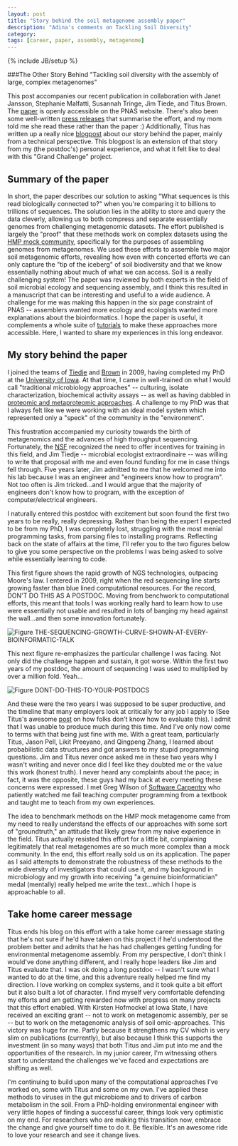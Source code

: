 ```yaml
---
layout: post
title: "Story behind the soil metagenome assembly paper"
description: "Adina's comments on Tackling Soil Diversity"
category: 
tags: [career, paper, assembly, metagenome]
---
```

{% include JB/setup %}

###The Other Story Behind "Tackling soil diversity with the assembly of large, complex metagenomes"

This post accompanies our recent publication in collaboration with Janet Jansson, Stephanie Malfatti, Susannah Tringe, Jim Tiede, and Titus Brown.  The [paper](http://www.pnas.org/content/early/2014/03/13/1402564111.abstract) is openly accessible on the PNAS website.  There's also been some well-written [press releases](http://jgi.doe.gov/News/news_14_03_10.html) that summarise the effort, and my mom told me she read these rather than the paper :)  Additionally, Titus has written up a really nice [blogpost](http://ivory.idyll.org/blog/2014-assembling-soil.html) about our story behind the paper, mainly from a technical perspective.  This blogpost is an extension of that story from my (the postdoc's) personal experience, and what it felt like to deal with this "Grand Challenge" project.

## Summary of the paper
In short, the paper describes our solution to asking "What sequences is this read biologically connected to?" when you're comparing it to billions to trillions of sequences.  The solution lies in the ability to store and query the data cleverly, allowing us to both compress and separate essentially genomes from challenging metagenomic datasets.  The effort published is largely the "proof" that these methods work on complex datasets using the [HMP mock community](http://adina.github.io/2012/11/07/the-importance-of-control), specifically for the purposes of assembling genomes from metagenomes.  We used these efforts to assemble two major soil metagenomic efforts, revealing how even with concerted efforts we can only capture the "tip of the iceberg" of soil biodiversity and that we know essentially nothing about much of what we can access.  Soil is a really challenging system!  The paper was reviewed by both experts in the field of soil microbial ecology and sequencing assembly, and I think this resulted in a manuscript that can be interesting and useful to a wide audience.  A challenge for me was making this happen in the six page constraint of PNAS -- assemblers wanted more ecology and ecologists wanted more explanations about the bioinformatics.  I hope the paper is useful, it complements a whole suite of [tutorials](http://www.ged.msu.edu/angus) to make these approaches more accessible.  Here, I wanted to share my experiences in this long endeavor.

## My story behind the paper
I joined the teams of [Tiedje](http://en.wikipedia.org/wiki/James_Tiedje) and [Brown](http://ged.msu.edu/) in 2009, having completed my PhD at the [University of Iowa](http://www.engineering.uiowa.edu/~tmattes/index.htm).  At that time, I came in well-trained on what I would call "traditional microbiology approaches" -- culturing, isolate characterization, biochemical activity assays -- as well as having dabbled in [proteomic and metaproteomic approaches](http://aem.asm.org/content/73/13/4368.full). A challenge to my PhD was that I always felt like we were working with an ideal model system which represented only a "speck" of the community in the "environment".  

This frustration accompanied my curiosity towards the birth of metagenomics and the advances of high throughput sequencing.  Fortunately, the [NSF](http://www.nsf.gov/pubs/2012/nsf12497/nsf12497.htm) recognized the need to offer incentives for training in this field, and Jim Tiedje -- microbial ecologist extraordinaire -- was willing to write that proposal with me and even found funding for me in case things fell through.  Five years later, Jim admitted to me that he welcomed me into his lab because I was an engineer and "engineers know how to program".  Not too often is Jim tricked...and I would argue that the majority of engineers don't know how to program, with the exception of computer/electrical engineers.

I naturally entered this postdoc with excitement but soon found the first two years to be really, really depressing.  Rather than being the expert I expected to be from my PhD, I was completely lost, struggling with the most menial programming tasks, from parsing files to installing programs. Reflecting back on the state of affairs at the time, I'll refer you to the two figures below to give you some perspective on the problems I was being asked to solve while essentially learning to code.

This first figure shows the rapid growth of NGS technologies, outpacing Moore's law.  I entered in 2009, right when the red sequencing line starts growing faster than blue lined computational resources. For the record, DON'T DO THIS AS A POSTDOC.  Moving from benchwork to computational efforts, this meant that tools I was working really hard to learn how to use were essentially not usable and resulted in lots of banging my head against the wall...and then some innovation fortunately.  

![Figure THE-SEQUENCING-GROWTH-CURVE-SHOWN-AT-EVERY-BIOINFORMATIC-TALK](https://raw.github.com/adina/adina.github.com/master/figures/2014-pnas/Slide15.jpg)

This next figure re-emphasizes the particular challenge I was facing. Not only did the challenge happen and sustain, it got worse.  Within the first two years of my postdoc, the amount of sequencing I was used to multiplied by over a million fold.  Yeah...  

![Figure DONT-DO-THIS-TO-YOUR-POSTDOCS](https://raw.github.com/adina/adina.github.com/master/figures/2014-pnas/Slide16.jpg)

And these were the two years I was supposed to be super productive, and the timeline that many employers look at critically for any job I apply to (See Titus's awesome [post](http://ivory.idyll.org/blog/dear-abby-hiring-computational-people.html) on how folks don't know how to evaluate this).  I admit that I was unable to produce much during this time.  And I've only now come to terms with that being just fine with me.  With a great team, particularly Titus, Jason Pell, Likit Preeyano, and Qingpeng Zhang, I learned about probabilistic data structures and got answers to my stupid programming questions.  Jim and Titus never once asked me in these two years why I wasn't writing and never once did I feel like they doubted me or the value this work (honest truth).  I never heard any complaints about the pace; in fact, it was the opposite, these guys had my back at every meeting these concerns were expressed. I met Greg Wilson of [Software Carpentry](http://www.software-carpentry.org) who patiently watched me fail teaching computer programming from a textbook and taught me to teach from my own experiences.  

The idea to benchmark methods on the HMP mock metagenome came from my need to really understand the effects of our approaches with some sort of "groundtruth," an attitude that likely grew from my naive experience in the field.  Titus actually resisted this effort for a little bit, complaining legitimately that real metagenomes are so much more complex than a mock community.  In the end, this effort really sold us on its application. The paper as I said attempts to demonstrate the robustness of these methods to the wide diversity of investigators that could use it, and my background in microbiology and my growth into receiving "a genuine bioinformatician" medal (mentally) really helped me write the text...which I hope is approachable to all. 

## Take home career message

Titus ends his blog on this effort with a take home career message stating that he's not sure if he'd have taken on this project if he'd understood the problem better and admits that he has had challenges getting funding for environmental metagenome assembly.  From my perspective, I don't think I would've done anything different, and I really hope leaders like Jim and Titus evaluate that.  I was ok doing a long postdoc -- I wasn't sure what I wanted to do at the time, and this adventure really helped me find my direction.  I love working on complex systems, and it took quite a bit effort but it also built a lot of character.  I find myself very comfortable defending my efforts and am getting rewarded now with progress on many projects that this effort enabled. With Kirsten Hofmockel at Iowa State, I have received an exciting grant -- not to work on metagenomic assembly, per se -- but to work on the metagenomic analysis of soil omic-approaches.  This victory was huge for me.  Partly because it strengthens my CV which is very slim on publications (currently), but also because I think this supports the investment (in so many ways) that both Titus and Jim put into me and the opportunities of the research.  In my junior career, I'm witnessing others start to understand the challenges we've faced and expectations are shifting as well.

I'm continuing to build upon many of the computational approaches I've worked on, some with Titus and some on my own.  I've applied these methods to viruses in the gut microbiome and to drivers of carbon metabolism in the soil.  From a PhD-holding environmental engineer with very little hopes of finding a successful career, things look very optimistic on my end.  For researchers who are making this transition now, embrace the change and give yourself time to do it. Be flexible. It's an awesome ride to love your research and see it change lives.


    